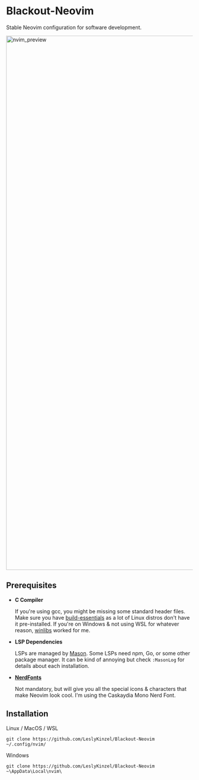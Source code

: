 # Blackout-Neovim

Stable Neovim configuration for software development.


<img width="1440" alt="nvim_preview" src="https://github.com/user-attachments/assets/0afe505d-b4a5-4ab6-8193-26bd58fa405e">


## Prerequisites

- **C Compiler**

    If you're using gcc, you might be missing some standard header files. Make sure you have [build-essentials](https://linuxize.com/post/how-to-install-gcc-on-ubuntu-20-04/) as a lot of Linux distros don't have it pre-installed.
    If you're on Windows & not using WSL for whatever reason, [winlibs](https://www.winlibs.com/#download-release) worked for me.

- **LSP Dependencies**

    LSPs are managed by [Mason](https://github.com/williamboman/mason.nvim). Some LSPs need npm, Go, or some other package manager. It can be kind of annoying but check `:MasonLog` for details about each installation.

- [**NerdFonts**](https://www.nerdfonts.com/)
    
    Not mandatory, but will give you all the special icons & characters that make Neovim look cool. I'm using the Caskaydia Mono Nerd Font.

## Installation

Linux / MacOS  / WSL
```
git clone https://github.com/LeslyKinzel/Blackout-Neovim ~/.config/nvim/
```

Windows
```
git clone https://github.com/LeslyKinzel/Blackout-Neovim ~\AppData\Local\nvim\
```
